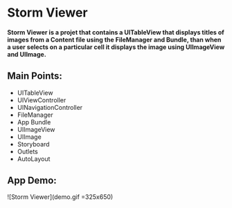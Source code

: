 # Storm Viewer

#### Storm Viewer is a projet that contains a UITableView that displays titles of images from a Content file using the FileManager and Bundle, than when a user selects on a particular cell it displays the image using UIImageView and UIImage.

## Main Points:

* UITableView
* UIViewController
* UINavigationController
* FileManager
* App Bundle
* UIImageView
* UIImage
* Storyboard
* Outlets
* AutoLayout

## App Demo:

![Storm Viewer](demo.gif =325x650)
